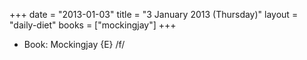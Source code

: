 +++
date = "2013-01-03"
title = "3 January 2013 (Thursday)"
layout = "daily-diet"
books = ["mockingjay"]
+++


* Book: Mockingjay {E} /f/